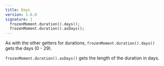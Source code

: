 ```yaml
---
title: Days
version: 1.6.0
signature: |
  frozenMoment.duration().days();
  frozenMoment.duration().asDays();
---
```



As with the other getters for durations, `frozenMoment.duration().days()` gets the days (0 - 29).

`frozenMoment.duration().asDays()` gets the length of the duration in days.
